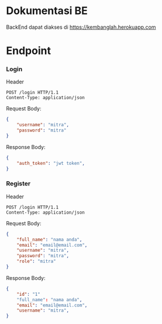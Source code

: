 # Dokumentasi BE
BackEnd dapat diakses di https://kembanglah.herokuapp.com

# Endpoint

### Login 
Header
```http
POST /login HTTP/1.1
Content-Type: application/json
```
Request Body:
```json
{
    "username": "mitra",
    "password": "mitra"
}
```

Response Body:
```json
{
    "auth_token": "jwt token",
}
```

### Register 

Header
```http
POST /login HTTP/1.1
Content-Type: application/json
```
Request Body:
```json
{
    "full_name": "nama anda",
    "email": "email@email.com",
    "username": "mitra",
    "password": "mitra",
    "role": "mitra"
}
```



Response Body:
```json
{
    "id": "1"
    "full_name": "nama anda",
    "email": "email@email.com",
    "username": "mitra",
}
```
